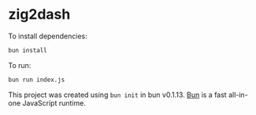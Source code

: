 # zig2dash

To install dependencies:

```bash
bun install
```

To run:

```bash
bun run index.js
```

This project was created using `bun init` in bun v0.1.13. [Bun](https://bun.sh) is a fast all-in-one JavaScript runtime.
